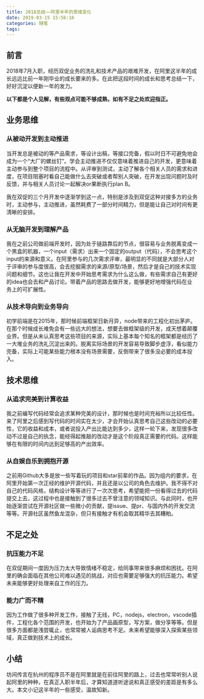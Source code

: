 ```yaml
---
title: 2018总结——阿里半年的思维变化
date: 2019-03-15 15:56:16
categories: 随笔
tags:
---
```


## 前言

2018年7月入职，经历双促业务的洗礼和技术产品的艰难开发，在阿里这半年的成长远远比前一年刚毕业的成长要来的多。在此把这段时间的成长和思考总结一下，好好沉淀以便新一年的发力。

**以下都是个人见解，有些观点可能不够成熟，如有不足之处欢迎指正。**

## 业务思维

### 从被动开发到主动推进

当开发总是被动的等产品需求，等设计出稿，等接口完备，假以时日不可避免地会成为一个“大厂的螺丝钉”。学会主动推进不仅仅意味着推进自己的开发，更意味着主动参与到整个项目的流程中。从评审到测试，主动了解各个相关人员的需求和进度，在项目阻塞时看自己能做什么去突破或者帮别人突破，在开发出现问题时及时反馈，并与相关人员讨论一起解决or果断执行plan B。

我在双促的三个月开发中逐渐学到这一点，特别是涉及到双促这种对接多方的业务时，主动参与，主动推进，虽然耗费了一部分时间精力，但是能让自己对时间有更清晰的安排。

<!-- more -->

### 从无脑开发到理解产品

我在之前公司做前端开发时，因为处于链路靠后的节点，很容易与业务脱离变成一个黑盒的机器，一个input（需求）出来一个固定的output（代码），不会思考这个input的来源和意义。在阿里参与的几次需求评审，最明显的不同就是大部分人对于评审的参与度很高，会去挖掘需求的来源/原型/场景，然后才是自己的技术实现问题和细节。这也让我在开发中开始思考需求为什么这么做，有些需求自己有更好的idea也会去和产品讨论。带着产品的思路去做开发，能够更好地增强代码在业务上的可扩展性。

### 从技术导向到业务导向

初学前端是在2015年，那时候前端框架日新月异，node带来的工程化初出茅庐。在那个时候成长难免会有一些远大的想法，想要去做框架级的开发，成天想着颠覆业界。但是从未认真思考这些项目的来源，实际上基本每个知名的框架都是经历了一大堆业务的洗礼沉淀出来的。脱离实际场景的开发容易导致脚步虚浮，看似能力完备，实际上可能某些能力根本没有场景需要，反倒带来了很多没必要的成本投入。

## 技术思维

### 从追求完美到计算收益

我之前编写代码经常会追求某种完美的设计，那时候也是时间充裕所以比较任性。来了阿里之后感到写代码的时间实在太少，才会开始认真思考自己这些改动的必要性，它的收益和成本，或者说投入产出比能达到多少，这样一轮下来，发现很多改动不过是自己的执念，能经得起推敲的改动才是这个阶段真正需要的代码。这样能够在有限的时间内达到足够高的产出效率。

### 从自娱自乐到拥抱开源

之前用Github大多是放一些写着玩的项目和star前辈的作品。因为组内的要求，在阿里开始第一次正经的维护开源代码，并且还是以公司的角色去维护。我不得不对自己的代码风格，结构设计等等进行了一次次思考，希望能把一份看得过去的代码提交上去，这过程中也是接触到了很多过去不曾注意的领域知识。与此同时，也开始逐渐尝试在开源社区做一些微小的贡献，提issue、提pr、与国内外的开发交流等等。开源社区虽然鱼龙混杂，但只有接触才有机会取其精华去其糟粕。

## 不足之处

### 抗压能力不足

在双促期间一度因为压力太大导致情绪不稳定，给同事带来很多麻烦和困扰。在阿里的确会面临在其他公司难以遇见的挑战，对应也需要足够强大的抗压能力。希望未来能够更好处理来自工作的压力。

### 能力广而不精

因为工作做了很多种开发工作，接触了无线，PC，nodejs，electron，vscode插件，工程化各个范围的开发，也开始为了产品画原型，写方案，做分享等等。但是很多方面都是浅尝辄止，也常常被人诟病思考不足。未来希望能够深入探索某些领域，真正做到技术上的成长。

## 小结

坊间传言在杭州的程序员不是在阿里就是在前往阿里的路上，过去也常常听别人说起阿里的种种，在真正入职半年后，才算知道道听途说和真正感受的差距是有多么大。本文小记这半年的一些感受，温故知新。

